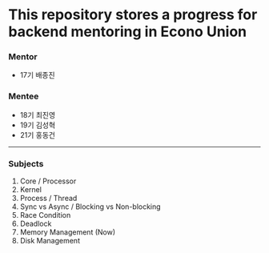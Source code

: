 # This repository stores a progress for backend mentoring in Econo Union

### Mentor

- 17기 배종진

### Mentee

- 18기 최진영
- 19기 김성혁
- 21기 홍동건

---
### Subjects

1. Core / Processor
2. Kernel
3. Process / Thread
4. Sync vs Async / Blocking vs Non-blocking
5. Race Condition
6. Deadlock
7. Memory Management (Now) 
8. Disk Management
